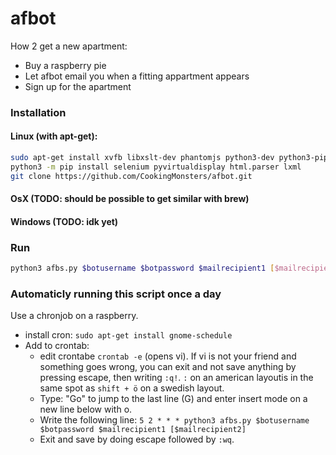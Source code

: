 # afbot
How 2 get a new apartment:

- Buy a raspberry pie
- Let afbot email you when a fitting appartment appears
- Sign up for the apartment

### Installation

#### Linux (with apt-get):
```bash
sudo apt-get install xvfb libxslt-dev phantomjs python3-dev python3-pip git
python3 -m pip install selenium pyvirtualdisplay html.parser lxml
git clone https://github.com/CookingMonsters/afbot.git
```
#### OsX (TODO: should be possible to get similar with brew)

#### Windows (TODO: idk yet)

### Run
```bash
python3 afbs.py $botusername $botpassword $mailrecipient1 [$mailrecipient2]
```

### Automaticly running this script once a day
Use a chronjob on a raspberry.
- install cron: `sudo apt-get install gnome-schedule`
- Add to crontab:
    + edit crontabe `crontab -e` (opens vi). If vi is not your friend and something goes wrong, you can exit and not save anything by pressing escape, then writing `:q!`. `:` on an american layoutis in the same spot as `shift + ö` on a swedish layout.
    + Type: "Go" to jump to the last line (G) and enter insert mode on a new line below with o.
    + Write the following line: `5 2 * * * python3 afbs.py $botusername $botpassword $mailrecipient1 [$mailrecipient2]`
    + Exit and save by doing escape followed by `:wq`.

